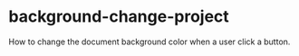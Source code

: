 # background-change-project
How to change the document background color when a user click a button.

